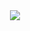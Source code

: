 <div align='center'>
  <img src='https://streak-stats.demolab.com?user=Dml7&theme=dark&hide_border=true&background=DD272700&border=DD272700'>
</div>




<!-- <h4 align="center">Tech Stack</h3>
<p align="center">
  <img src="https://img.shields.io/badge/React-61DAFB.svg?style=for-the-badge&logo=React&logoColor=black">
  <img src="https://img.shields.io/badge/JavaScript-F7DF1E.svg?style=for-the-badge&logo=JavaScript&logoColor=black">
  <img src="https://img.shields.io/badge/GNU%20Bash-4EAA25.svg?style=for-the-badge&logo=GNU-Bash&logoColor=white">
  <img src="https://img.shields.io/badge/Python-3776AB.svg?style=for-the-badge&logo=Python&logoColor=white">
  <img src="https://img.shields.io/badge/Insomnia-4000BF.svg?style=for-the-badge&logo=Insomnia&logoColor=white">
  <img src="https://img.shields.io/badge/Ubuntu-E95420.svg?style=for-the-badge&logo=Ubuntu&logoColor=white">
  <img src="https://img.shields.io/badge/Insomnia-4000BF.svg?style=for-the-badge&logo=Insomnia&logoColor=white">
  <img src="https://img.shields.io/badge/Socket.io-010101.svg?style=for-the-badge&logo=socketdotio&logoColor=white">
  <img src="https://img.shields.io/badge/Express-000000.svg?style=for-the-badge&logo=Express&logoColor=white">
  <img src="https://img.shields.io/badge/Electron-47848F.svg?style=for-the-badge&logo=Electron&logoColor=white">
  <img src="https://img.shields.io/badge/npm-CB3837.svg?style=for-the-badge&logo=npm&logoColor=white">
  <img src="https://img.shields.io/badge/Node.js-339933.svg?style=for-the-badge&logo=nodedotjs&logoColor=white">
</p> -->
